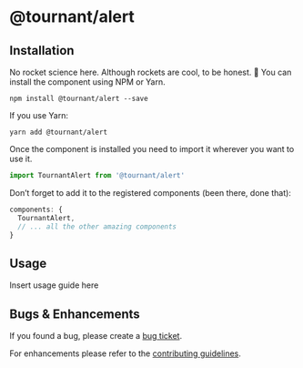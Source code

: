 # @tournant/alert

## Installation

No rocket science here. Although rockets are cool, to be honest. 🚀 You can install the component using NPM or Yarn.

```
npm install @tournant/alert --save
```

If you use Yarn:

```
yarn add @tournant/alert
```

Once the component is installed you need to import it wherever you want to use it.

```js
import TournantAlert from '@tournant/alert'
```

Don’t forget to add it to the registered components (been there, done that):

```js
components: {
  TournantAlert,
  // ... all the other amazing components
}
```

## Usage

Insert usage guide here

## Bugs & Enhancements

If you found a bug, please create a [bug ticket](https://github.com/tournantdev/ui/issues/new?assignees=&labels=component:alert&template=bug_report.md&title=).

For enhancements please refer to the [contributing guidelines](https://github.com/tournantdev/ui/blob/master/CONTRIBUTING.md).
